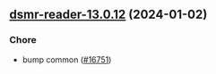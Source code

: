 

## [dsmr-reader-13.0.12](https://github.com/truecharts/charts/compare/dsmr-reader-13.0.11...dsmr-reader-13.0.12) (2024-01-02)

### Chore



- bump common ([#16751](https://github.com/truecharts/charts/issues/16751))